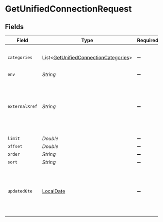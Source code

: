 # GetUnifiedConnectionRequest


## Fields

| Field                                                                                             | Type                                                                                              | Required                                                                                          | Description                                                                                       |
| ------------------------------------------------------------------------------------------------- | ------------------------------------------------------------------------------------------------- | ------------------------------------------------------------------------------------------------- | ------------------------------------------------------------------------------------------------- |
| `categories`                                                                                      | List<[GetUnifiedConnectionCategories](../../models/operations/GetUnifiedConnectionCategories.md)> | :heavy_minus_sign:                                                                                | Filter the results on these categories                                                            |
| `env`                                                                                             | *String*                                                                                          | :heavy_minus_sign:                                                                                | N/A                                                                                               |
| `externalXref`                                                                                    | *String*                                                                                          | :heavy_minus_sign:                                                                                | Filter the results to only those integrations for your user referenced by this value              |
| `limit`                                                                                           | *Double*                                                                                          | :heavy_minus_sign:                                                                                | N/A                                                                                               |
| `offset`                                                                                          | *Double*                                                                                          | :heavy_minus_sign:                                                                                | N/A                                                                                               |
| `order`                                                                                           | *String*                                                                                          | :heavy_minus_sign:                                                                                | N/A                                                                                               |
| `sort`                                                                                            | *String*                                                                                          | :heavy_minus_sign:                                                                                | N/A                                                                                               |
| `updatedGte`                                                                                      | [LocalDate](https://docs.oracle.com/javase/8/docs/api/java/time/LocalDate.html)                   | :heavy_minus_sign:                                                                                | Return only results whose updated date is equal or greater to this value                          |